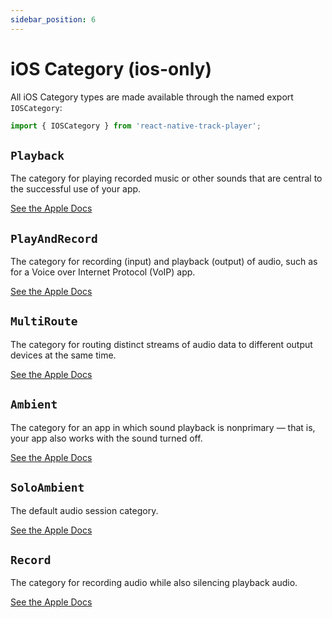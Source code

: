 ```yaml
---
sidebar_position: 6
---
```


# iOS Category (ios-only)

All iOS Category types are made available through the named export `IOSCategory`:

```ts
import { IOSCategory } from 'react-native-track-player';
```

## `Playback`

The category for playing recorded music or other sounds that are central to the
successful use of your app.

[See the Apple Docs](https://developer.apple.com/documentation/avfaudio/avaudiosession/category/1616509-playback)

## `PlayAndRecord`

The category for recording (input) and playback (output) of audio, such as for a
Voice over Internet Protocol (VoIP) app.

[See the Apple Docs](https://developer.apple.com/documentation/avfaudio/avaudiosession/category/1616568-playandrecord)

## `MultiRoute`

The category for routing distinct streams of audio data to different output
devices at the same time.

[See the Apple Docs](https://developer.apple.com/documentation/avfaudio/avaudiosession/category/1616484-multiroute)

## `Ambient`

The category for an app in which sound playback is nonprimary — that is, your
app also works with the sound turned off.

[See the Apple Docs](https://developer.apple.com/documentation/avfaudio/avaudiosession/category/1616560-ambient)

## `SoloAmbient`

The default audio session category.

[See the Apple Docs](https://developer.apple.com/documentation/avfaudio/avaudiosession/category/1616488-soloambient)

## `Record`

The category for recording audio while also silencing playback audio.

[See the Apple Docs](https://developer.apple.com/documentation/avfaudio/avaudiosession/category/1616451-record)

